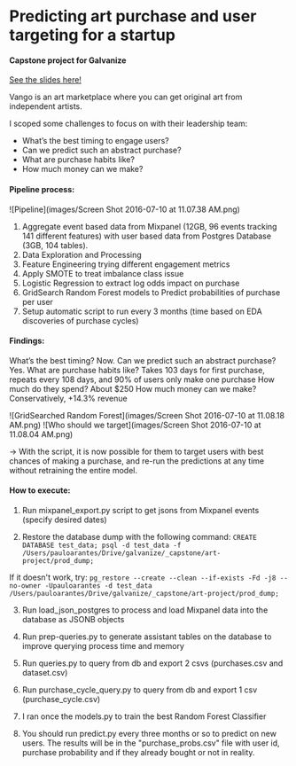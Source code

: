 # Predicting art purchase and user targeting for a startup
#### Capstone project for Galvanize

[See the slides here!](https://github.com/pauloarantes/art-project/blob/master/Presentation/B9-PauloArantes%20v3.pdf)

Vango is an art marketplace where you can get original art from independent artists.

I scoped some challenges to focus on with their leadership team:

- What’s the best timing to engage users?
- Can we predict such an abstract purchase?
- What are purchase habits like?
- How much money can we make?


#### Pipeline process:

![Pipeline](images/Screen Shot 2016-07-10 at 11.07.38 AM.png)

1. Aggregate event based data from Mixpanel (12GB, 96 events tracking 141 different features) with user based data from Postgres Database (3GB, 104 tables).
2. Data Exploration and Processing
3. Feature Engineering trying different engagement metrics
4. Apply SMOTE to treat imbalance class issue
5. Logistic Regression to extract log odds impact on purchase
6. GridSearch Random Forest models to Predict probabilities of purchase per user
7. Setup automatic script to run every 3 months (time based on EDA discoveries of purchase cycles)


#### Findings:
What’s the best timing? Now.
Can we predict such an abstract purchase? Yes.
What are purchase habits like? Takes 103 days for first purchase,
repeats every 108 days, and 90% of users only make one purchase
How much do they spend? About $250
How much money can we make? Conservatively, +14.3% revenue

![GridSearched Random Forest](images/Screen Shot 2016-07-10 at 11.08.18 AM.png)
![Who should we target](images/Screen Shot 2016-07-10 at 11.08.04 AM.png)



-> With the script, it is now possible for them to target users with best chances of making a purchase, and re-run the predictions at any time without retraining the entire model.


#### How to execute:
1) Run mixpanel_export.py script to get jsons from Mixpanel events (specify desired dates)

2) Restore the database dump with the following command:
    `CREATE DATABASE test_data;
    psql -d test_data -f /Users/pauloarantes/Drive/galvanize/_capstone/art-project/prod_dump;`

  If it doesn't work, try:
    `pg_restore --create --clean --if-exists -Fd -j8 --no-owner -Upauloarantes -d test_data /Users/pauloarantes/Drive/galvanize/_capstone/art-project/prod_dump;`

3) Run load_json_postgres to process and load Mixpanel data into the database as JSONB objects

4) Run prep-queries.py to generate assistant tables on the database to improve querying process time and memory

5) Run queries.py to query from db and export 2 csvs (purchases.csv and dataset.csv)

6) Run purchase_cycle_query.py to query from db and export 1 csv (purchase_cycle.csv)

7) I ran once the models.py to train the best Random Forest Classifier

8) You should run predict.py every three months or so to predict on new users. The results will be in the "purchase_probs.csv" file with user id, purchase probability and if they already bought or not in reality.
